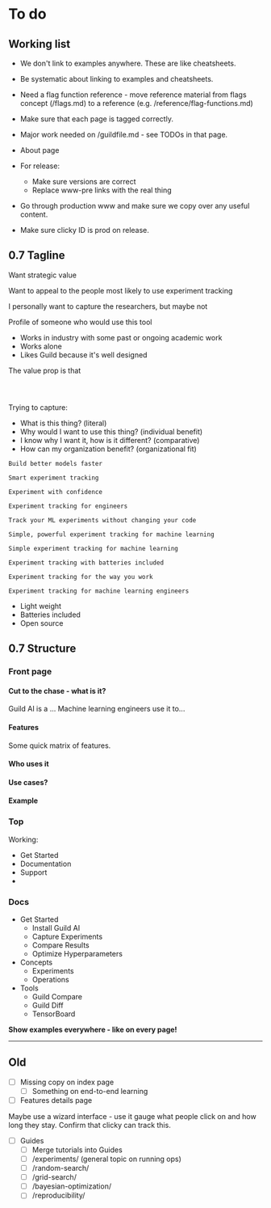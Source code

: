 # To do

## Working list

- We don't link to examples anywhere. These are like cheatsheets.

- Be systematic about linking to examples and cheatsheets.

- Need a flag function reference - move reference material from flags
  concept (/flags.md) to a reference
  (e.g. /reference/flag-functions.md)

- Make sure that each page is tagged correctly.

- Major work needed on /guildfile.md - see TODOs in that page.

- About page

- For release:

  - Make sure versions are correct
  - Replace www-pre links with the real thing

- Go through production www and make sure we copy over any useful
  content.

- Make sure clicky ID is prod on release.

## 0.7 Tagline

Want strategic value

Want to appeal to the people most likely to use experiment tracking

I personally want to capture the researchers, but maybe not

Profile of someone who would use this tool

- Works in industry with some past or ongoing academic work
- Works alone
- Likes Guild because it's well designed

The value prop is that


```



```

Trying to capture:

- What is this thing? (literal)
- Why would I want to use this thing? (individual benefit)
- I know why I want it, how is it different? (comparative)
- How can my organization benefit? (organizational fit)


```
Build better models faster
```

```
Smart experiment tracking
```

```
Experiment with confidence
```

```
Experiment tracking for engineers
```

```
Track your ML experiments without changing your code
```

```
Simple, powerful experiment tracking for machine learning
```

```
Simple experiment tracking for machine learning
```

```
Experiment tracking with batteries included
```

```
Experiment tracking for the way you work
```

```
Experiment tracking for machine learning engineers
```

- Light weight
- Batteries included
- Open source


## 0.7 Structure

### Front page

#### Cut to the chase - what is it?

Guild AI is a ... Machine learning engineers use it to...

#### Features

Some quick matrix of features.

#### Who uses it

#### Use cases?

#### Example




### Top

Working:

- Get Started
- Documentation
- Support
- <icons>


### Docs

- Get Started
  - Install Guild AI
  - Capture Experiments
  - Compare Results
  - Optimize Hyperparameters
- Concepts
  - Experiments
  - Operations
- Tools
  - Guild Compare
  - Guild Diff
  - TensorBoard

**Show examples everywhere - like on every page!**

-------------------------------------------------------------------------

## Old

- [ ] Missing copy on index page
  - [ ] Something on end-to-end learning

- [ ] Features details page

Maybe use a wizard interface - use it gauge what people click on and
how long they stay. Confirm that clicky can track this.

- [ ] Guides
  - [ ] Merge tutorials into Guides
  - [ ] /experiments/ (general topic on running ops)
  - [ ] /random-search/
  - [ ] /grid-search/
  - [ ] /bayesian-optimization/
  - [ ] /reproducibility/
